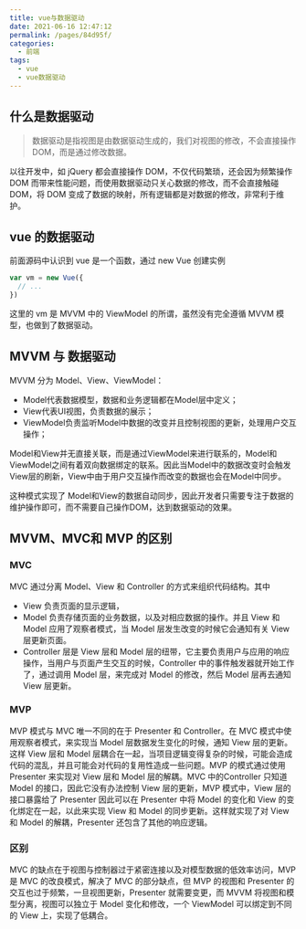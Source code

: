 ```yaml
---
title: vue与数据驱动
date: 2021-06-16 12:47:12
permalink: /pages/84d95f/
categories:
  - 前端
tags:
  - vue
  - vue数据驱动
---
```

## 什么是数据驱动
> 数据驱动是指视图是由数据驱动生成的，我们对视图的修改，不会直接操作 DOM，而是通过修改数据。

以往开发中，如 jQuery 都会直接操作 DOM，不仅代码繁琐，还会因为频繁操作 DOM 而带来性能问题，而使用数据驱动只关心数据的修改，而不会直接触碰 DOM，将 DOM 变成了数据的映射，所有逻辑都是对数据的修改，非常利于维护。

## vue 的数据驱动
前面源码中认识到 vue 是一个函数，通过 new Vue 创建实例
```js
var vm = new Vue({
  // ...
})
```
这里的 vm 是 MVVM 中的 ViewModel 的所谓，虽然没有完全遵循 MVVM 模型，也做到了数据驱动。

## MVVM 与 数据驱动
MVVM 分为 Model、View、ViewModel：
- Model代表数据模型，数据和业务逻辑都在Model层中定义；
- View代表UI视图，负责数据的展示；
- ViewModel负责监听Model中数据的改变并且控制视图的更新，处理用户交互操作；

Model和View并无直接关联，而是通过ViewModel来进行联系的，Model和ViewModel之间有着双向数据绑定的联系。因此当Model中的数据改变时会触发View层的刷新，View中由于用户交互操作而改变的数据也会在Model中同步。

这种模式实现了 Model和View的数据自动同步，因此开发者只需要专注于数据的维护操作即可，而不需要自己操作DOM，达到数据驱动的效果。

## MVVM、MVC和 MVP 的区别
### MVC
MVC 通过分离 Model、View 和 Controller 的方式来组织代码结构。其中
- View 负责页面的显示逻辑，
- Model 负责存储页面的业务数据，以及对相应数据的操作。并且 View 和 Model 应用了观察者模式，当 Model 层发生改变的时候它会通知有关 View 层更新页面。
- Controller 层是 View 层和 Model 层的纽带，它主要负责用户与应用的响应操作，当用户与页面产生交互的时候，Controller 中的事件触发器就开始工作了，通过调用 Model 层，来完成对 Model 的修改，然后 Model 层再去通知 View 层更新。

### MVP
MVP 模式与 MVC 唯一不同的在于 Presenter 和 Controller。在 MVC 模式中使用观察者模式，来实现当 Model 层数据发生变化的时候，通知 View 层的更新。这样 View 层和 Model 层耦合在一起，当项目逻辑变得复杂的时候，可能会造成代码的混乱，并且可能会对代码的复用性造成一些问题。MVP 的模式通过使用 Presenter 来实现对 View 层和 Model 层的解耦。MVC 中的Controller 只知道 Model 的接口，因此它没有办法控制 View 层的更新，MVP 模式中，View 层的接口暴露给了 Presenter 因此可以在 Presenter 中将 Model 的变化和 View 的变化绑定在一起，以此来实现 View 和 Model 的同步更新。这样就实现了对 View 和 Model 的解耦，Presenter 还包含了其他的响应逻辑。

### 区别
MVC 的缺点在于视图与控制器过于紧密连接以及对模型数据的低效率访问，MVP 是 MVC 的改良模式，解决了 MVC 的部分缺点，但 MVP 的视图和 Presenter 的交互也过于频繁，一旦视图更新，Presenter 就需要变更，而 MVVM 将视图和模型分离，视图可以独立于 Model 变化和修改，一个 ViewModel 可以绑定到不同的 View 上，实现了低耦合。
